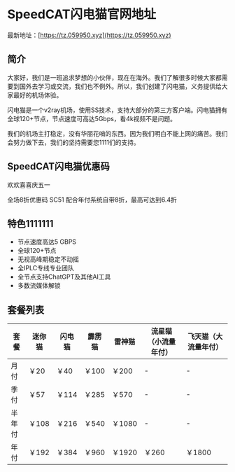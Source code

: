 # SpeedCAT闪电猫官网地址

最新地址：[https://tz.059950.xyz](https://tz.059950.xyz)

## 简介

大家好，我们是一班追求梦想的小伙伴，现在在海外。我们了解很多时候大家都需要到国外去学习或交流，我们也不例外。所以，我们创建了闪电猫，义务提供给大家最好的机场体验。

闪电猫是一个v2ray机场，使用SS技术，支持大部分的第三方客户端。闪电猫拥有全球120+节点，节点速度可高达5Gbps，看4k视频不是问题。

我们的机场主打稳定，没有华丽花哨的东西。因为我们明白不能上网的痛苦。我们会努力做下去，我们的坚持需要您1111们的支持。

## SpeedCAT闪电猫优惠码

欢欢喜喜庆五一

全场8折优惠码 SC51 配合年付系统自带8折，最高可达到6.4折

## 特色1111111

* 节点速度高达5 GBPS
* 全球120+节点
* 无视高峰期稳定不动摇
* 全IPLC专线专业团队
* 全节点支持ChatGPT及其他AI工具
* 多数流媒体解锁

## 套餐列表

|套餐|迷你猫|闪电猫|霹雳猫|雷神猫|流星猫（小流量年付）|飞天猫（大流量年付）|
|----|----|----|----|----|----|----|
|月付|￥20|￥40|￥100|￥200| - | - |
|季付|￥57|￥114|￥285|￥570| - | - |
|半年付|￥108|￥216|￥540|￥1080| - | - |
|年付|￥192|￥384|￥960|￥1920|￥260|￥1800|


